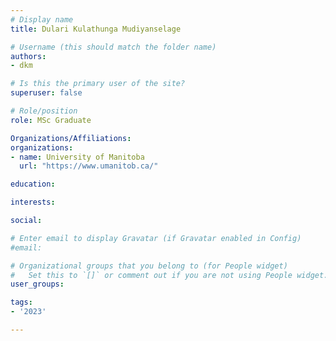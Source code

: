 ```yaml
---
# Display name
title: Dulari Kulathunga Mudiyanselage

# Username (this should match the folder name)
authors:
- dkm

# Is this the primary user of the site?
superuser: false

# Role/position
role: MSc Graduate

Organizations/Affiliations:
organizations:
- name: University of Manitoba
  url: "https://www.umanitob.ca/"

education:

interests:

social:

# Enter email to display Gravatar (if Gravatar enabled in Config)
#email:

# Organizational groups that you belong to (for People widget)
#   Set this to `[]` or comment out if you are not using People widget.
user_groups:

tags:
- '2023'

---
```

